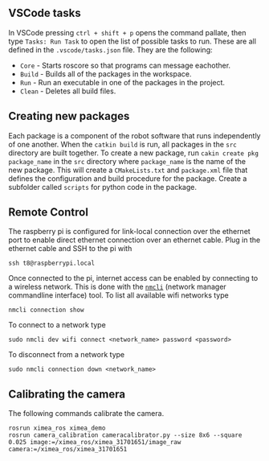 ## VSCode tasks

In VSCode pressing `ctrl + shift + p` opens the command pallate, then type `Tasks: Run Task` to open the list of possible tasks to run. These are all defined in the `.vscode/tasks.json` file. They are the following:
- `Core` - Starts roscore so that programs can message eachother.
- `Build` - Builds all of the packages in the workspace.
- `Run` - Run an executable in one of the packages in the project.
- `Clean` - Deletes all build files.

## Creating new packages

Each package is a component of the robot software that runs independently of one another. When the `catkin build` is run, all packages in the `src` directory are built together. To create a new package, run `cakin create pkg package_name` in the `src` directory where `package_name` is the name of the new package. This will create a `CMakeLists.txt` and `package.xml` file that defines the configuration and build procedure for the package. Create a subfolder called `scripts` for python code in the package.

## Remote Control

The raspberry pi is configured for link-local connection over the ethernet port to enable direct ethernet connection over an ethernet cable. Plug in the ethernet cable and SSH to the pi with

    ssh t8@raspberrypi.local
    
Once connected to the pi, internet access can be enabled by connecting to a wireless network. This is done with the [`nmcli`](https://networkmanager.dev/docs/api/latest/nmcli.html) (network manager commandline interface) tool. To list all available wifi networks type

    nmcli connection show

To connect to a network type

    sudo nmcli dev wifi connect <network_name> password <password>

To disconnect from a network type

    sudo nmcli connection down <network_name>

## Calibrating the camera

The following commands calibrate the camera.

    rosrun ximea_ros ximea_demo
    rosrun camera_calibration cameracalibrator.py --size 8x6 --square 0.025 image:=/ximea_ros/ximea_31701651/image_raw camera:=/ximea_ros/ximea_31701651
